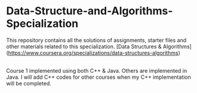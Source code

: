 # Data-Structure-and-Algorithms-Specialization
This repository contains all the solutions of assignments, starter files and other materials related to this specialization.
[Data Structures & Algorithms] (https://www.coursera.org/specializations/data-structures-algorithms) <br/><br/>

Course 1 implemented using both C++ & Java. Others are implemented in Java. I will add C++ codes for other courses when my C++ implementation will be completed.
